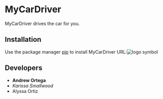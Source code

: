 # MyCarDriver 
MyCarDriver drives the car for you.
## Installation
Use the package manager [pip](https://pypi.org/project/pip/) to install MyCarDriver
URL:![logo symbol](https://cdn3.iconfinder.com/data/icons/logos-and-brands-adobe/512/267_Python-512.png)

## Developers
- **Andrew Ortega**
- *Karissa Smallwood*
- Alyssa Ortiz

